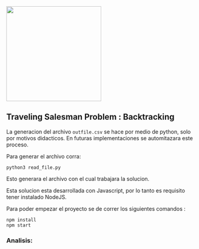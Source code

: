 <img src="https://showme0-9071.kxcdn.com/files/67452/pictures/thumbs/229680/first_thumb1337998020.jpg" height="250px"/>

## Traveling Salesman Problem : Backtracking 

La generacion del archivo ```outfile.csv``` se hace por medio de python, solo por motivos didacticos. En futuras implementaciones se automitazara este proceso.

Para generar el archivo corra:

```
python3 read_file.py
```

Esto generara el archivo con el cual trabajara la solucion.

Esta solucion esta desarrollada con Javascript, por lo tanto es requisito tener instalado NodeJS.

Para poder empezar el proyecto se de correr los siguientes comandos : 
```
npm install
npm start
```

### Analisis: 

